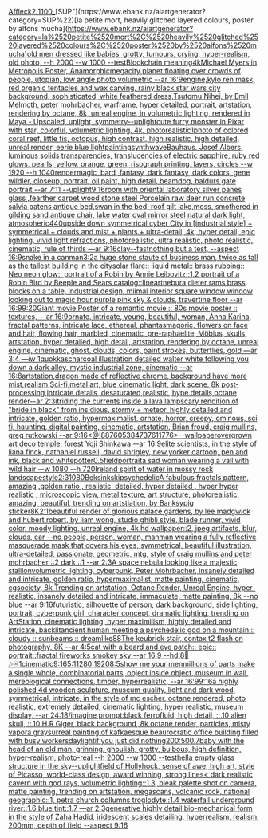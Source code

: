 [Affleck](https://www.ebank.nz/aiartgenerator?category=Affleck)[2:1](https://www.ebank.nz/aiartgenerator?category=2%3A1)[100_](https://www.ebank.nz/aiartgenerator?category=100_)[SUP"](https://www.ebank.nz/aiartgenerator?category=SUP%22)[la petite mort, heavily glitched layered colours, poster by alfons mucha](https://www.ebank.nz/aiartgenerator?category=la%2520petite%2520mort%2C%2520heavily%2520glitched%2520layered%2520colours%2C%2520poster%2520by%2520alfons%2520mucha)[old men dressed like babies, grotty, tumours, crying, hyper-realism, old photo, --h 2000 --w 1000 --test](https://www.ebank.nz/aiartgenerator?category=old%2520men%2520dressed%2520like%2520babies%2C%2520grotty%2C%2520tumours%2C%2520crying%2C%2520hyper-realism%2C%2520old%2520photo%2C%2520--h%25202000%2520--w%25201000%2520--test)[Blockchain meaning](https://www.ebank.nz/aiartgenerator?category=Blockchain%2520meaning)[4k](https://www.ebank.nz/aiartgenerator?category=4k)[Michael Myers in Metropolis Poster, Anamorphic](https://www.ebank.nz/aiartgenerator?category=Michael%2520Myers%2520in%2520Metropolis%2520Poster%2C%2520Anamorphic)[megacity planet floating over crowds of people, utopian, low angle photo volumetric --ar 16:9](https://www.ebank.nz/aiartgenerator?category=megacity%2520planet%2520floating%2520over%2520crowds%2520of%2520people%2C%2520utopian%2C%2520low%2520angle%2520photo%2520volumetric%2520--ar%252016%3A9)[engine,](https://www.ebank.nz/aiartgenerator?category=engine%2C)[kylo ren mask, red organic tentacles and wax carving, rainy black star wars city background, sophisticated, white feathered dress,Tsutomu Nihei, by Emil Melmoth, peter mohrbacher, warframe, hyper detailed, portrait, artstation, rendering by octane, 8k, unreal engine, in volumetric lighting, rendered in Maya - Upscaled, uplight, symmetry](https://www.ebank.nz/aiartgenerator?category=kylo%2520ren%2520mask%2C%2520red%2520organic%2520tentacles%2520and%2520wax%2520carving%2C%2520rainy%2520black%2520star%2520wars%2520city%2520background%2C%2520sophisticated%2C%2520white%2520feathered%2520dress%2CTsutomu%2520Nihei%2C%2520by%2520Emil%2520Melmoth%2C%2520peter%2520mohrbacher%2C%2520warframe%2C%2520hyper%2520detailed%2C%2520portrait%2C%2520artstation%2C%2520rendering%2520by%2520octane%2C%25208k%2C%2520unreal%2520engine%2C%2520in%2520volumetric%2520lighting%2C%2520rendered%2520in%2520Maya%2520-%2520Upscaled%2C%2520uplight%2C%2520symmetry)[--uplight](https://www.ebank.nz/aiartgenerator?category=--uplight)[cute furry monster in Pixar with star, colorful, volumetric lighting, 4k, photorealistic](https://www.ebank.nz/aiartgenerator?category=cute%2520furry%2520monster%2520in%2520Pixar%2520with%2520star%2C%2520colorful%2C%2520volumetric%2520lighting%2C%25204k%2C%2520photorealistic)[1](https://www.ebank.nz/aiartgenerator?category=1)[photo of colored coral reef, little fis, octopus, high contrast, high realistic, high detailed, unreal render, eerie blue light](https://www.ebank.nz/aiartgenerator?category=photo%2520of%2520colored%2520coral%2520reef%2C%2520little%2520fis%2C%2520octopus%2C%2520high%2520contrast%2C%2520high%2520realistic%2C%2520high%2520detailed%2C%2520unreal%2520render%2C%2520eerie%2520blue%2520light)[painting](https://www.ebank.nz/aiartgenerator?category=painting)[synthwave](https://www.ebank.nz/aiartgenerator?category=synthwave)[Bauhaus, Josef Albers, luminous solids transparencies, translucencies of electric sapphire, ruby red glows, pearls, yellow, orange, green,  risograph printing, layers, circles --w 1920 --h 1040](https://www.ebank.nz/aiartgenerator?category=Bauhaus%2C%2520Josef%2520Albers%2C%2520luminous%2520solids%2520transparencies%2C%2520translucencies%2520of%2520electric%2520sapphire%2C%2520ruby%2520red%2520glows%2C%2520pearls%2C%2520yellow%2C%2520orange%2C%2520green%2C%2520%2520risograph%2520printing%2C%2520layers%2C%2520circles%2520--w%25201920%2520--h%25201040)[render](https://www.ebank.nz/aiartgenerator?category=render)[magic, bard, fantasy, dark fantasy, dark colors, gene wildler,  closeup, portrait, oil paint, high detail, beamdog, baldurs gate portrait --ar 7:11 --uplight](https://www.ebank.nz/aiartgenerator?category=magic%2C%2520bard%2C%2520fantasy%2C%2520dark%2520fantasy%2C%2520dark%2520colors%2C%2520gene%2520wildler%2C%2520%2520closeup%2C%2520portrait%2C%2520oil%2520paint%2C%2520high%2520detail%2C%2520beamdog%2C%2520baldurs%2520gate%2520portrait%2520--ar%25207%3A11%2520--uplight)[9:16](https://www.ebank.nz/aiartgenerator?category=9%3A16)[room with oriental laboratory silver panes glass ,fearther carpet wood stone steel Porcelain raw deer run concrete salvia patens antique bed,swan in the bed, roof gilt lake,moss, smothered in gilding sand,antique chair, lake water oval mirror steel natural dark light, atmospheric](https://www.ebank.nz/aiartgenerator?category=room%2520with%2520oriental%2520laboratory%2520silver%2520panes%2520glass%2520%2Cfearther%2520carpet%2520wood%2520stone%2520steel%2520Porcelain%2520raw%2520deer%2520run%2520concrete%2520salvia%2520patens%2520antique%2520bed%2Cswan%2520in%2520the%2520bed%2C%2520roof%2520gilt%2520lake%2Cmoss%2C%2520smothered%2520in%2520gilding%2520sand%2Cantique%2520chair%2C%2520lake%2520water%2520oval%2520mirror%2520steel%2520natural%2520dark%2520light%2C%2520atmospheric)[440](https://www.ebank.nz/aiartgenerator?category=440)[upside down symmetrical cyber City in [industrial style] + symmetrical + clouds and mist + plants + ultra-detail, 4k, hyper detail, epic lighting, vivid light refractions, photorealistic, ultra realistic, photo realistic, cinematic, rule of thirds —ar 9:16](https://www.ebank.nz/aiartgenerator?category=upside%2520down%2520symmetrical%2520cyber%2520City%2520in%2520%5Bindustrial%2520style%5D%2520%2B%2520symmetrical%2520%2B%2520clouds%2520and%2520mist%2520%2B%2520plants%2520%2B%2520ultra-detail%2C%25204k%2C%2520hyper%2520detail%2C%2520epic%2520lighting%2C%2520vivid%2520light%2520refractions%2C%2520photorealistic%2C%2520ultra%2520realistic%2C%2520photo%2520realistic%2C%2520cinematic%2C%2520rule%2520of%2520thirds%2520%E2%80%94ar%25209%3A16)[clay](https://www.ebank.nz/aiartgenerator?category=clay)[--fast](https://www.ebank.nz/aiartgenerator?category=--fast)[nothing but a test, --aspect 16:9](https://www.ebank.nz/aiartgenerator?category=nothing%2520but%2520a%2520test%2C%2520--aspect%252016%3A9)[snake in a can](https://www.ebank.nz/aiartgenerator?category=snake%2520in%2520a%2520can)[man](https://www.ebank.nz/aiartgenerator?category=man)[3:2](https://www.ebank.nz/aiartgenerator?category=3%3A2)[a huge stone staute of business man, twice as tall as the tallest building in the city](https://www.ebank.nz/aiartgenerator?category=a%2520huge%2520stone%2520staute%2520of%2520business%2520man%2C%2520twice%2520as%2520tall%2520as%2520the%2520tallest%2520building%2520in%2520the%2520city)[solar flare:: liquid metal:: brass rubbing:: Neo neon glow::  portrait of a Robin by Annie Leibovitz::1.2 portrait of a Robin Bird by Beeple and Sears catalog::](https://www.ebank.nz/aiartgenerator?category=solar%2520flare%3A%3A%2520liquid%2520metal%3A%3A%2520brass%2520rubbing%3A%3A%2520Neo%2520neon%2520glow%3A%3A%2520%2520portrait%2520of%2520a%2520Robin%2520by%2520Annie%2520Leibovitz%3A%3A1.2%2520portrait%2520of%2520a%2520Robin%2520Bird%2520by%2520Beeple%2520and%2520Sears%2520catalog%3A%3A)[lineart](https://www.ebank.nz/aiartgenerator?category=lineart)[nebura,](https://www.ebank.nz/aiartgenerator?category=nebura%2C)[dieter rams brass blocks on a table, industrial design, miimal interior square window window looking out to magic hour purple pink sky & clouds, travertine floor  --ar 16:9](https://www.ebank.nz/aiartgenerator?category=dieter%2520rams%2520brass%2520blocks%2520on%2520a%2520table%2C%2520industrial%2520design%2C%2520miimal%2520interior%2520square%2520window%2520window%2520looking%2520out%2520to%2520magic%2520hour%2520purple%2520pink%2520sky%2520%26%2520clouds%2C%2520travertine%2520floor%2520%2520--ar%252016%3A9)[9:20](https://www.ebank.nz/aiartgenerator?category=9%3A20)[Giant movie Poster of a romantic movie :: 80s movie poster :: textures, —ar 16:9](https://www.ebank.nz/aiartgenerator?category=Giant%2520movie%2520Poster%2520of%2520a%2520romantic%2520movie%2520%3A%3A%252080s%2520movie%2520poster%2520%3A%3A%2520textures%2C%2520%E2%80%94ar%252016%3A9)[ornate, intricate, young, beautiful, woman, Anna Karina, fractal patterns, intricate lace, ethereal, phantasmagoric, flowers on face and hair, flowing hair, marbled, cinematic, pre-raphaelite, Möbius, skulls, artstation, hyper detailed, high detail, artstation, rendering by octane, unreal engine, cinematic, ghost, clouds, colors, paint strokes, butterflies, gold —ar 3:4 —iw 1](https://www.ebank.nz/aiartgenerator?category=ornate%2C%2520intricate%2C%2520young%2C%2520beautiful%2C%2520woman%2C%2520Anna%2520Karina%2C%2520fractal%2520patterns%2C%2520intricate%2520lace%2C%2520ethereal%2C%2520phantasmagoric%2C%2520flowers%2520on%2520face%2520and%2520hair%2C%2520flowing%2520hair%2C%2520marbled%2C%2520cinematic%2C%2520pre-raphaelite%2C%2520M%C3%B6bius%2C%2520skulls%2C%2520artstation%2C%2520hyper%2520detailed%2C%2520high%2520detail%2C%2520artstation%2C%2520rendering%2520by%2520octane%2C%2520unreal%2520engine%2C%2520cinematic%2C%2520ghost%2C%2520clouds%2C%2520colors%2C%2520paint%2520strokes%2C%2520butterflies%2C%2520gold%2520%E2%80%94ar%25203%3A4%2520%E2%80%94iw%25201)[quokkas](https://www.ebank.nz/aiartgenerator?category=quokkas)[charcoal illustration detailed walter white following you down a dark alley, mystic industrial zone, cinematic --ar 16:8](https://www.ebank.nz/aiartgenerator?category=charcoal%2520illustration%2520detailed%2520walter%2520white%2520following%2520you%2520down%2520a%2520dark%2520alley%2C%2520mystic%2520industrial%2520zone%2C%2520cinematic%2520--ar%252016%3A8)[artstation,dragon made of reflective chrome, background have more mist,realism,Sci-fi,metal art, blue cinematic light, dark scene, 8k post-processing,intricate details, desaturated,realistic ,hype details,octane render--ar 2:3](https://www.ebank.nz/aiartgenerator?category=artstation%2Cdragon%2520made%2520of%2520reflective%2520chrome%2C%2520background%2520have%2520more%2520mist%2Crealism%2CSci-fi%2Cmetal%2520art%2C%2520blue%2520cinematic%2520light%2C%2520dark%2520scene%2C%25208k%2520post-processing%2Cintricate%2520details%2C%2520desaturated%2Crealistic%2520%2Chype%2520details%2Coctane%2520render--ar%25202%3A3)[it](https://www.ebank.nz/aiartgenerator?category=it)[riding the currents inside a lava lamp](https://www.ebank.nz/aiartgenerator?category=riding%2520the%2520currents%2520inside%2520a%2520lava%2520lamp)[scary rendition of "bride in black" from insidious, stormy + meteor, highly detailed and intricate, golden ratio, hypermaximalist, ornate, horror, creepy, ominous, sci fi, haunting, digital painting, cinematic, artstation, Brian froud, craig mullins, greg rutkowski --ar 9:16](https://www.ebank.nz/aiartgenerator?category=scary%2520rendition%2520of%2520%22bride%2520in%2520black%22%2520from%2520insidious%2C%2520stormy%2520%2B%2520meteor%2C%2520highly%2520detailed%2520and%2520intricate%2C%2520golden%2520ratio%2C%2520hypermaximalist%2C%2520ornate%2C%2520horror%2C%2520creepy%2C%2520ominous%2C%2520sci%2520fi%2C%2520haunting%2C%2520digital%2520painting%2C%2520cinematic%2C%2520artstation%2C%2520Brian%2520froud%2C%2520craig%2520mullins%2C%2520greg%2520rutkowski%2520--ar%25209%3A16)[<@!887605384737611776>](https://www.ebank.nz/aiartgenerator?category=%3C%40%21887605384737611776%3E)[--wallpaper](https://www.ebank.nz/aiartgenerator?category=--wallpaper)[overgrown art deco temple, forest Yoji Shinkawa --ar 16:9](https://www.ebank.nz/aiartgenerator?category=overgrown%2520art%2520deco%2520temple%2C%2520forest%2520Yoji%2520Shinkawa%2520--ar%252016%3A9)[elite scientists, in the style of liana finck, nathaniel russell, david shrigley, new yorker cartoon, pen and ink, black and white](https://www.ebank.nz/aiartgenerator?category=elite%2520scientists%2C%2520in%2520the%2520style%2520of%2520liana%2520finck%2C%2520nathaniel%2520russell%2C%2520david%2520shrigley%2C%2520new%2520yorker%2520cartoon%2C%2520pen%2520and%2520ink%2C%2520black%2520and%2520white)[potter](https://www.ebank.nz/aiartgenerator?category=potter)[0.5](https://www.ebank.nz/aiartgenerator?category=0.5)[field](https://www.ebank.nz/aiartgenerator?category=field)[portrait](https://www.ebank.nz/aiartgenerator?category=portrait)[a sad woman wearing a vail with wild hair --w 1080 --h 720](https://www.ebank.nz/aiartgenerator?category=a%2520sad%2520woman%2520wearing%2520a%2520vail%2520with%2520wild%2520hair%2520--w%25201080%2520--h%2520720)[Ireland spirit of water in mossy rock landscape](https://www.ebank.nz/aiartgenerator?category=Ireland%2520spirit%2520of%2520water%2520in%2520mossy%2520rock%2520landscape)[style](https://www.ebank.nz/aiartgenerator?category=style)[2:3](https://www.ebank.nz/aiartgenerator?category=2%3A3)[1080](https://www.ebank.nz/aiartgenerator?category=1080)[Beksinkski](https://www.ebank.nz/aiartgenerator?category=Beksinkski)[psychedelic](https://www.ebank.nz/aiartgenerator?category=psychedelic)[A fabulous fractals pattern, amazing ,golden ratio , realistic, detailed, hyper detailed , hyper hyper realistic , microscopic view, metal texture, art structure, photorealistic, amazing, beautiful, trending on artstiation, by Banksy](https://www.ebank.nz/aiartgenerator?category=A%2520fabulous%2520fractals%2520pattern%2C%2520amazing%2520%2Cgolden%2520ratio%2520%2C%2520realistic%2C%2520detailed%2C%2520hyper%2520detailed%2520%2C%2520hyper%2520hyper%2520realistic%2520%2C%2520microscopic%2520view%2C%2520metal%2520texture%2C%2520art%2520structure%2C%2520photorealistic%2C%2520amazing%2C%2520beautiful%2C%2520trending%2520on%2520artstiation%2C%2520by%2520Banksy)[pig sticker](https://www.ebank.nz/aiartgenerator?category=pig%2520sticker)[8K](https://www.ebank.nz/aiartgenerator?category=8K)[2:1](https://www.ebank.nz/aiartgenerator?category=2%3A1)[beautiful render of glorious palace gardens, by lee madgwick and hubert robert, by liam wong, studio ghibli style, blade runner, vivid color, moody lighting, unreal engine, 4k hd wallpaper::2,  jpeg artifacts, blur, clouds, car --no people, person, woman, man](https://www.ebank.nz/aiartgenerator?category=beautiful%2520render%2520of%2520glorious%2520palace%2520gardens%2C%2520by%2520lee%2520madgwick%2520and%2520hubert%2520robert%2C%2520by%2520liam%2520wong%2C%2520studio%2520ghibli%2520style%2C%2520blade%2520runner%2C%2520vivid%2520color%2C%2520moody%2520lighting%2C%2520unreal%2520engine%2C%25204k%2520hd%2520wallpaper%3A%3A2%2C%2520%2520jpeg%2520artifacts%2C%2520blur%2C%2520clouds%2C%2520car%2520--no%2520people%2C%2520person%2C%2520woman%2C%2520man)[man wearing a fully reflective masquerade mask that covers his eyes, symmetrical, beautiful illustration, ultra-detailed, passionate, geometric, mtg, style of craig mullins and peter mohrbacher ::2 dark ::1 --ar 2:3](https://www.ebank.nz/aiartgenerator?category=man%2520wearing%2520a%2520fully%2520reflective%2520masquerade%2520mask%2520that%2520covers%2520his%2520eyes%2C%2520symmetrical%2C%2520beautiful%2520illustration%2C%2520ultra-detailed%2C%2520passionate%2C%2520geometric%2C%2520mtg%2C%2520style%2520of%2520craig%2520mullins%2520and%2520peter%2520mohrbacher%2520%3A%3A2%2520dark%2520%3A%3A1%2520--ar%25202%3A3)[A space nebula looking like a majestic stallion](https://www.ebank.nz/aiartgenerator?category=A%2520space%2520nebula%2520looking%2520like%2520a%2520majestic%2520stallion)[volumetric lighting, cyberpunk, Peter Mohrbacher, insanely detailed and intricate, golden ratio, hypermaximalist, matte painting, cinematic, cgsociety, 8k Trending on artstation, Octane Render, Unreal Engine, hyper-realistic, insanely detailed and intricate, immaculate, matte painting, 8k --no blue --ar 9:16](https://www.ebank.nz/aiartgenerator?category=volumetric%2520lighting%2C%2520cyberpunk%2C%2520Peter%2520Mohrbacher%2C%2520insanely%2520detailed%2520and%2520intricate%2C%2520golden%2520ratio%2C%2520hypermaximalist%2C%2520matte%2520painting%2C%2520cinematic%2C%2520cgsociety%2C%25208k%2520Trending%2520on%2520artstation%2C%2520Octane%2520Render%2C%2520Unreal%2520Engine%2C%2520hyper-realistic%2C%2520insanely%2520detailed%2520and%2520intricate%2C%2520immaculate%2C%2520matte%2520painting%2C%25208k%2520--no%2520blue%2520--ar%25209%3A16)[futuristic, silhouette of person, dark background, side lighting, portrait, cyberpunk girl, character concept, dramatic lighting, trending on ArtStation, cinematic lighting, hyper maximilism, highly detailed and intricate, backlit](https://www.ebank.nz/aiartgenerator?category=futuristic%2C%2520silhouette%2520of%2520person%2C%2520dark%2520background%2C%2520side%2520lighting%2C%2520portrait%2C%2520cyberpunk%2520girl%2C%2520character%2520concept%2C%2520dramatic%2520lighting%2C%2520trending%2520on%2520ArtStation%2C%2520cinematic%2520lighting%2C%2520hyper%2520maximilism%2C%2520highly%2520detailed%2520and%2520intricate%2C%2520backlit)[ancient human meeting a psychedelic god on a mountain :: cloudy :: sunbeams :: dreamlike](https://www.ebank.nz/aiartgenerator?category=ancient%2520human%2520meeting%2520a%2520psychedelic%2520god%2520on%2520a%2520mountain%2520%3A%3A%2520cloudy%2520%3A%3A%2520sunbeams%2520%3A%3A%2520dreamlike)[88](https://www.ebank.nz/aiartgenerator?category=88)[The keubrick stair, contax t2 flash on photography, 8K --ar 4:5](https://www.ebank.nz/aiartgenerator?category=The%2520keubrick%2520stair%2C%2520contax%2520t2%2520flash%2520on%2520photography%2C%25208K%2520--ar%25204%3A5)[cat with a beard and eye patch:: epic:: portrait::](https://www.ebank.nz/aiartgenerator?category=cat%2520with%2520a%2520beard%2520and%2520eye%2520patch%3A%3A%2520epic%3A%3A%2520portrait%3A%3A)[fractal fireworks smokey sky --ar 16:9 --hd](https://www.ebank.nz/aiartgenerator?category=fractal%2520fireworks%2520smokey%2520sky%2520--ar%252016%3A9%2520--hd)[.8](https://www.ebank.nz/aiartgenerator?category=.8)[🎵 🎶♾](https://www.ebank.nz/aiartgenerator?category=%F0%9F%8E%B5%2520%F0%9F%8E%B6%E2%99%BE)[1](https://www.ebank.nz/aiartgenerator?category=1)[cinematic](https://www.ebank.nz/aiartgenerator?category=cinematic)[9:16](https://www.ebank.nz/aiartgenerator?category=9%3A16)[5:1](https://www.ebank.nz/aiartgenerator?category=5%3A1)[1280:1920](https://www.ebank.nz/aiartgenerator?category=1280%3A1920)[8:5](https://www.ebank.nz/aiartgenerator?category=8%3A5)[show me your men](https://www.ebank.nz/aiartgenerator?category=show%2520me%2520your%2520men)[millions of parts make a single whole, combinatorial parts,  object inside object, museum in wall, mereological connections, timber, hyperrealistic, --ar 16:9](https://www.ebank.nz/aiartgenerator?category=millions%2520of%2520parts%2520make%2520a%2520single%2520whole%2C%2520combinatorial%2520parts%2C%2520%2520object%2520inside%2520object%2C%2520museum%2520in%2520wall%2C%2520mereological%2520connections%2C%2520timber%2C%2520hyperrealistic%2C%2520--ar%252016%3A9)[9:16](https://www.ebank.nz/aiartgenerator?category=9%3A16)[a highly polished  4d wooden sculpture, museum quality, light and dark wood, symmetrical,  intricate,  in the style of mc escher, octane rendered, photo realistic, extremely detailed, cinematic lighting, hyper realistic, museum display,  --ar 24:18](https://www.ebank.nz/aiartgenerator?category=a%2520highly%2520polished%2520%25204d%2520wooden%2520sculpture%2C%2520museum%2520quality%2C%2520light%2520and%2520dark%2520wood%2C%2520symmetrical%2C%2520%2520intricate%2C%2520%2520in%2520the%2520style%2520of%2520mc%2520escher%2C%2520octane%2520rendered%2C%2520photo%2520realistic%2C%2520extremely%2520detailed%2C%2520cinematic%2520lighting%2C%2520hyper%2520realistic%2C%2520museum%2520display%2C%2520%2520--ar%252024%3A18)[/imagine prompt:black ferrofluid, high detail, ::.10 alien skull, ::.10 H.R Giger, black background, 8k octane render, particles, misty vapor](https://www.ebank.nz/aiartgenerator?category=/imagine%2520prompt%3Ablack%2520ferrofluid%2C%2520high%2520detail%2C%2520%3A%3A.10%2520alien%2520skull%2C%2520%3A%3A.10%2520H.R%2520Giger%2C%2520black%2520background%2C%25208k%2520octane%2520render%2C%2520particles%2C%2520misty%2520vapor)[a gray](https://www.ebank.nz/aiartgenerator?category=a%2520gray)[surreal painting of kafkaesque beaurocratic office building filled with busy workers](https://www.ebank.nz/aiartgenerator?category=surreal%2520painting%2520of%2520kafkaesque%2520beaurocratic%2520office%2520building%2520filled%2520with%2520busy%2520workers)[daylight](https://www.ebank.nz/aiartgenerator?category=daylight)[if you just did nothing](https://www.ebank.nz/aiartgenerator?category=if%2520you%2520just%2520did%2520nothing)[200:50](https://www.ebank.nz/aiartgenerator?category=200%3A50)[0.7](https://www.ebank.nz/aiartgenerator?category=0.7)[baby with the head of an old man, grinning, ghoulish, grotty, bulbous, high definition, hyper-realism, photo-real --h 2000 --w 1000 --test](https://www.ebank.nz/aiartgenerator?category=baby%2520with%2520the%2520head%2520of%2520an%2520old%2520man%2C%2520grinning%2C%2520ghoulish%2C%2520grotty%2C%2520bulbous%2C%2520high%2520definition%2C%2520hyper-realism%2C%2520photo-real%2520--h%25202000%2520--w%25201000%2520--test)[hell](https://www.ebank.nz/aiartgenerator?category=hell)[a empty glass structure in the sky](https://www.ebank.nz/aiartgenerator?category=a%2520empty%2520glass%2520structure%2520in%2520the%2520sky)[--uplight](https://www.ebank.nz/aiartgenerator?category=--uplight)[field of Hollyhock, sense of awe, high art, style of Picasso, world-class design, award winning, strong lines](https://www.ebank.nz/aiartgenerator?category=field%2520of%2520Hollyhock%2C%2520sense%2520of%2520awe%2C%2520high%2520art%2C%2520style%2520of%2520Picasso%2C%2520world-class%2520design%2C%2520award%2520winning%2C%2520strong%2520lines)[< dark realistic cavern with god rays, volumetric lighting::1.3, bleak palette shot on camera, matte painting, trending on artstation, megascans, volcanic rock, national geographic::1, petra church collumns troglodyte::1.4 waterfall underground river::1.6 blue tint::1.7 —ar 2:3](https://www.ebank.nz/aiartgenerator?category=%3C%2520dark%2520realistic%2520cavern%2520with%2520god%2520rays%2C%2520volumetric%2520lighting%3A%3A1.3%2C%2520bleak%2520palette%2520shot%2520on%2520camera%2C%2520matte%2520painting%2C%2520trending%2520on%2520artstation%2C%2520megascans%2C%2520volcanic%2520rock%2C%2520national%2520geographic%3A%3A1%2C%2520petra%2520church%2520collumns%2520troglodyte%3A%3A1.4%2520waterfall%2520underground%2520river%3A%3A1.6%2520blue%2520tint%3A%3A1.7%2520%E2%80%94ar%25202%3A3)[generative highly detail bio-mechanical form in the style of Zaha Hadid, iridescent scales detailing, hyperrealism, realism, 200mm, depth of field --aspect 9:16](https://www.ebank.nz/aiartgenerator?category=generative%2520highly%2520detail%2520bio-mechanical%2520form%2520in%2520the%2520style%2520of%2520Zaha%2520Hadid%2C%2520iridescent%2520scales%2520detailing%2C%2520hyperrealism%2C%2520realism%2C%2520200mm%2C%2520depth%2520of%2520field%2520--aspect%25209%3A16)